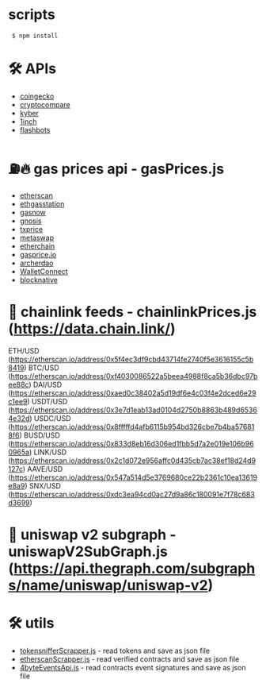 # scripts
 
```
 $ npm install

```

# 🛠 APIs

- [coingecko](https://api.coingecko.com)
- [cryptocompare](https://min-api.cryptocompare.com/)
- [kyber](https://api.kyber.network)
- [1inch](https://api.1inch.exchange)
- [flashbots](https://blocks.flashbots.net)

# ⛽🔥 gas prices api - gasPrices.js

- [etherscan](https://api.etherscan.io/api)
- [ethgasstation](https://ethgasstation.info)
- [gasnow](https://www.gasnow.org/api/v3/gas/price)
- [gnosis](https://safe-relay.gnosis.io/api/v1/gas-station/)
- [txprice](https://api.txprice.com/)
- [metaswap](https://api.metaswap.codefi.network/gasPrices)
- [etherchain](https://www.etherchain.org/api/gasnow)
- [gasprice.io](https://api.gasprice.io)
- [archerdao](https://api.archerdao.io/v1/gas)
- [WalletConnect](https://ethereum-api.xyz/gas-prices)
- [blocknative](https://api.blocknative.com/gasprices/blockprices)

# 🔗 chainlink feeds - chainlinkPrices.js (https://data.chain.link/)

ETH/USD  (https://etherscan.io/address/0x5f4ec3df9cbd43714fe2740f5e3616155c5b8419)
BTC/USD  (https://etherscan.io/address/0xf4030086522a5beea4988f8ca5b36dbc97bee88c)
DAI/USD  (https://etherscan.io/address/0xaed0c38402a5d19df6e4c03f4e2dced6e29c1ee9)
USDT/USD  (https://etherscan.io/address/0x3e7d1eab13ad0104d2750b8863b489d65364e32d)
USDC/USD  (https://etherscan.io/address/0x8fffffd4afb6115b954bd326cbe7b4ba576818f6)
BUSD/USD  (https://etherscan.io/address/0x833d8eb16d306ed1fbb5d7a2e019e106b960965a)
LINK/USD (https://etherscan.io/address/0x2c1d072e956affc0d435cb7ac38ef18d24d9127c)
AAVE/USD (https://etherscan.io/address/0x547a514d5e3769680ce22b2361c10ea13619e8a9)
SNX/USD (https://etherscan.io/address/0xdc3ea94cd0ac27d9a86c180091e7f78c683d3699)

# 🔗 uniswap v2 subgraph - uniswapV2SubGraph.js (https://api.thegraph.com/subgraphs/name/uniswap/uniswap-v2)

# 🛠 utils 

- [tokensnifferScrapper.js](https://tokensniffer.com/) - read tokens and save as json file
- [etherscanScrapper.js](https://etherscan.io/accounts/label/compound) - read verified contracts and save as json file
- [4byteEventsApi.js](https://www.4byte.directory/api/v1/event-signatures/?format=json) - read contracts event signatures and save as json file

